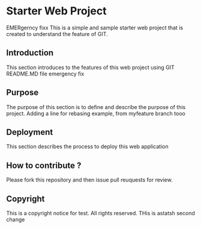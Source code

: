 # Starter Web Project
EMERgerncy fixx
This is a simple and sample starter web project that is created to understand the feature of GIT.

## Introduction

This section introduces to the features of this web project using GIT README.MD file
emergency fix
## Purpose

The purpose of this section is to define and describe the purpose of this project.
Adding a line for rebasing example, from myfeature branch tooo
## Deployment

This section describes the process to deploy this web application
## How to contribute ?

 Please fork this repository and then issue pull reuquests for review.

## Copyright

This is a copyright notice for test. All rights reserved.
THis is astatsh second change
